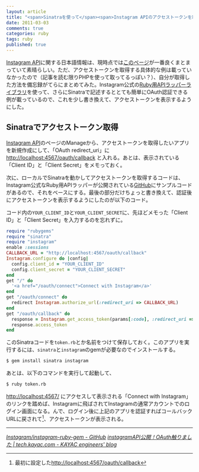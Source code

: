 ```yaml
---
layout: article
title: "<span>Sinatraを使って</span><span>Instagram APIのアクセストークンを取得する</span>"
date: 2011-03-03
comments: true
categories: ruby
tags: ruby
published: true
---
```


[Instagram API](http://instagr.am/developer/)に関する日本語情報は、現時点では[このページ](http://tech.kayac.com/archive/instagramapi.html)が一番良くまとまっていて素晴らしい。ただ、アクセストークンを取得する具体的な例は載っていなかったので（記事を読む限りPHPを使って取ってるっぽい？）、自分が取得した方法を備忘録がてらにまとめてみた。Instagram公式の[Ruby用APIラッパーライブラリ](https://github.com/Instagram/instagram-ruby-gem)を使って、さらにSinatraで記述するととても簡単にOAuth認証できる例が載っているので、これを少し書き換えて、アクセストークンを表示するようにした。

<!-- READMORE -->

## Sinatraでアクセストークン取得

[Instagram API](http://instagr.am/developer/)のページのManageから、アクセストークンを取得したいアプリを新規作成にして、「OAuth redirect_uri」に <http://localhost:4567/oauth/callback> と入れる。あとは、表示されている「Client ID」と「Client Secret」をメモっておく。

次に、ローカルでSinatraを動かしてアクセストークンを取得するコードは、Instagram公式なRuby用APIラッパーが公開されている[GitHub](https://github.com/Instagram/instagram-ruby-gem)にサンプルコードがあるので、それをベースにする。最後の部分だけちょっと書き換えて、認証後にアクセストークンを表示するようにしたのが以下のコード。

コード内の`YOUR_CLIENT_ID`と`YOUR_CLIENT_SECRET`に、先ほどメモった「Client ID」と「Client Secret」を入力するのを忘れずに。

~~~ ruby
require "rubygems"
require "sinatra"
require "instagram"
enable :sessions
CALLBACK_URL = "http://localhost:4567/oauth/callback"
Instagram.configure do |config|
  config.client_id = "YOUR_CLIENT_ID"
  config.client_secret = "YOUR_CLIENT_SECRET"
end
get "/" do
  '<a href="/oauth/connect">Connect with Instagram</a>'
end
get "/oauth/connect" do
  redirect Instagram.authorize_url(:redirect_uri => CALLBACK_URL)
end
get "/oauth/callback" do
  response = Instagram.get_access_token(params[:code], :redirect_uri => CALLBACK_URL)
  response.access_token
end
~~~

このSinatraコードを`token.rb`とか名前をつけて保存しておく。このアプリを実行するには、`sinatra`と`instagram`のgemが必要なのでインストールする。

~~~ sh
$ gem install sinatra instagram
~~~

あとは、以下のコマンドを実行して起動して、

~~~ sh
$ ruby token.rb
~~~

<http://localhost:4567/> にアクセスして表示される「Connect with Instagram」のリンクを踏めば、Instagramに飛ばされてInstagramの通常アカウントでのログイン画面になる。んで、ログイン後に上記のアプリを認証すればコールバックURLに戻されて[^1]、アクセストークンが表示される。

* * *

<cite>[Instagram/instagram-ruby-gem - GitHub](https://github.com/Instagram/instagram-ruby-gem)</cite>
<cite>[instagramAPI公開！OAuth触りました | tech.kayac.com - KAYAC engineers' blog](http://tech.kayac.com/archive/instagramapi.html)</cite>

[^1]: 最初に設定した<http://localhost:4567/oauth/callback>
